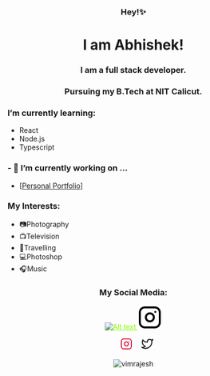 <!-- # **<h1 class="Kyue"  > <b><span style="color:chartreuse">Kyuna</span><span>.ie</span></b></h1>** -->
<center>

### Hey!✨
# I am Abhishek!
### I am a full stack developer.
### Pursuing my B.Tech at NIT Calicut.
</center>

### I’m currently learning:
  - React
  - Node.js
  - Typescript

### - 🔭 I’m currently working on ...
  - [<a href="https://kyunaie.herokuapp.com/">Personal Portfolio</a>]
### My Interests: 
  - 📷Photography
  - 📺Television
  - 🧳Travelling
  - 💻Photoshop
  - 🎧Music

<center>


### My Social Media:
<!-- write Instagram profile -->
<!-- <a href="https://www.instagram.com/kyunaie/" target="_blank">
<img src="https://instagram.fbom46-1.fna.fbcdn.net/v/t51.2885-19/s150x150/119704325_2793644844293447_6649661497266206466_n.jpg?_nc_ht=instagram.fbom46-1.fna.fbcdn.net&_nc_cat=111&_nc_ohc=MIIzqNkDyToAX81N2S6&edm=ALCvFkgBAAAA&ccb=7-4&oh=07da9bae6b2c7ab417d42212e894dd4d&oe=619DE454&_nc_sid=643ae9"
alt="Instagram" width="50" height="50">
</a>
<!-- linked in -->
<!-- <a href="https://www.linkedin.com/in/abhishekmpawar/" target="_blank">
<img src="https://cdn.pixabay.com/photo/2016/08/20/05/36/linkedin-1605814_960_720.png" alt="LinkedIn" width="50" height="50">
</a>
<!-- twitter -->
<!-- <a href="https://twitter.com/kyunaie" target="_blank"> 
<img src="https://cdn.pixabay.com/photo/2016/08/20/05/36/twitter-1605811_960_720.png" alt="Twitter" width="50" height="50">
</a> -->


<!-- <div align="center" > -->
<a style="color:chartreuse" href="https://www.linkedin.com/in/abhishekmpawar/">

![Alt text](./controllers_brief.svg)
<img src="./instagram.svg">

</a>
&#x2800;
<a style="color:crimson" href="https://www.instagram.com/kyunaie/"> <svg xmlns="http://www.w3.org/2000/svg" width="24"
        height="24" viewBox="0 0 24 24" fill="none" stroke="currentColor" stroke-width="2"
        stroke-linecap="round" stroke-linejoin="round" class="feather feather-instagram">
        <rect x="2" y="2" width="20" height="20" rx="5" ry="5"></rect>
        <path d="M16 11.37A4 4 0 1 1 12.63 8 4 4 0 0 1 16 11.37z"></path>
        <line x1="17.5" y1="6.5" x2="17.51" y2="6.5"></line>
    </svg></a>
&#x2800;
<a href="https://twitter.com/kyunaie"> <svg xmlns="http://www.w3.org/2000/svg" width="24" height="24"
        viewBox="0 0 24 24" fill="none" stroke="currentColor" stroke-width="2" stroke-linecap="round"
        stroke-linejoin="round" class="feather feather-twitter">
        <path
            d="M23 3a10.9 10.9 0 0 1-3.14 1.53 4.48 4.48 0 0 0-7.86 3v1A10.66 10.66 0 0 1 3 4s-4 9 5 13a11.64 11.64 0 0 1-7 2c9 5 20 0 20-11.5a4.5 4.5 0 0 0-.08-.83A7.72 7.72 0 0 0 23 3z">
        </path>
    </svg></a>

</div>
<div align="center">
<p><img align="center" src="https://github-readme-stats.vercel.app/api/top-langs?username=kyunaie&show_icons=true&locale=en&layout=compact&theme=dark&hide_border=True&margin-h=8 " alt="vimrajesh" /></p>
<!-- </div> -->



<!-- ![Vimal's GitHub stats](https://github-readme-stats.vercel.app/api?username=kyunaie&show_icons=true&theme=dark&count_private=true) -->

<!--
**kyunaie/kyunaie** is a ✨ _special_ ✨ repository because its `README.md` (this file) appears on your GitHub profile.

Here are some ideas to get you started:

- 🔭 I’m currently working on ...
- 🌱 I’m currently learning ...
- 👯 I’m looking to collaborate on ...
- 🤔 I’m looking for help with ...
- 💬 Ask me about ...
- 📫 How to reach me: ...
- 😄 Pronouns: ...
- ⚡ Fun fact: ...
-->

